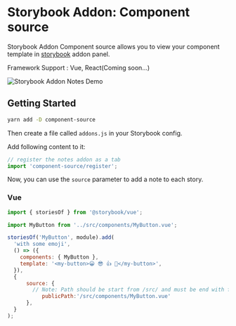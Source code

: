 # Storybook Addon: Component source

Storybook Addon Component source allows you to view your component template in [storybook](https://storybook.js.org) addon panel.

Framework Support : Vue, React(Coming soon...)

![Storybook Addon Notes Demo](https://github.com/ashtagged/component-source/blob/master/dist/sceenshot.jpg)

## Getting Started

```sh
yarn add -D component-source
```

Then create a file called `addons.js` in your Storybook config.

Add following content to it:

```js
// register the notes addon as a tab
import 'component-source/register';
```

Now, you can use the `source` parameter to add a note to each story.

### Vue

```js
import { storiesOf } from '@storybook/vue';

import MyButton from '../src/components/MyButton.vue';

storiesOf('MyButton', module).add(
  'with some emoji',
  () => ({
    components: { MyButton },
    template: '<my-button>😀 😎 👍 💯</my-button>',
  }),
  { 
      source: {
        // Note: Path should be start from /src/ and must be end with file extension
           publicPath:'/src/components/MyButton.vue'
      },
  }
);
```
